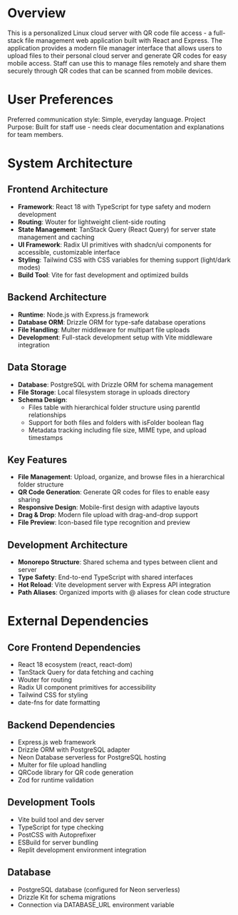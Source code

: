 # Overview

This is a personalized Linux cloud server with QR code file access - a full-stack file management web application built with React and Express. The application provides a modern file manager interface that allows users to upload files to their personal cloud server and generate QR codes for easy mobile access. Staff can use this to manage files remotely and share them securely through QR codes that can be scanned from mobile devices.

# User Preferences

Preferred communication style: Simple, everyday language.
Project Purpose: Built for staff use - needs clear documentation and explanations for team members.

# System Architecture

## Frontend Architecture
- **Framework**: React 18 with TypeScript for type safety and modern development
- **Routing**: Wouter for lightweight client-side routing
- **State Management**: TanStack Query (React Query) for server state management and caching
- **UI Framework**: Radix UI primitives with shadcn/ui components for accessible, customizable interface
- **Styling**: Tailwind CSS with CSS variables for theming support (light/dark modes)
- **Build Tool**: Vite for fast development and optimized builds

## Backend Architecture
- **Runtime**: Node.js with Express.js framework
- **Database ORM**: Drizzle ORM for type-safe database operations
- **File Handling**: Multer middleware for multipart file uploads
- **Development**: Full-stack development setup with Vite middleware integration

## Data Storage
- **Database**: PostgreSQL with Drizzle ORM for schema management
- **File Storage**: Local filesystem storage in uploads directory
- **Schema Design**: 
  - Files table with hierarchical folder structure using parentId relationships
  - Support for both files and folders with isFolder boolean flag
  - Metadata tracking including file size, MIME type, and upload timestamps

## Key Features
- **File Management**: Upload, organize, and browse files in a hierarchical folder structure
- **QR Code Generation**: Generate QR codes for files to enable easy sharing
- **Responsive Design**: Mobile-first design with adaptive layouts
- **Drag & Drop**: Modern file upload with drag-and-drop support
- **File Preview**: Icon-based file type recognition and preview

## Development Architecture
- **Monorepo Structure**: Shared schema and types between client and server
- **Type Safety**: End-to-end TypeScript with shared interfaces
- **Hot Reload**: Vite development server with Express API integration
- **Path Aliases**: Organized imports with @ aliases for clean code structure

# External Dependencies

## Core Frontend Dependencies
- React 18 ecosystem (react, react-dom)
- TanStack Query for data fetching and caching
- Wouter for routing
- Radix UI component primitives for accessibility
- Tailwind CSS for styling
- date-fns for date formatting

## Backend Dependencies
- Express.js web framework
- Drizzle ORM with PostgreSQL adapter
- Neon Database serverless for PostgreSQL hosting
- Multer for file upload handling
- QRCode library for QR code generation
- Zod for runtime validation

## Development Tools
- Vite build tool and dev server
- TypeScript for type checking
- PostCSS with Autoprefixer
- ESBuild for server bundling
- Replit development environment integration

## Database
- PostgreSQL database (configured for Neon serverless)
- Drizzle Kit for schema migrations
- Connection via DATABASE_URL environment variable